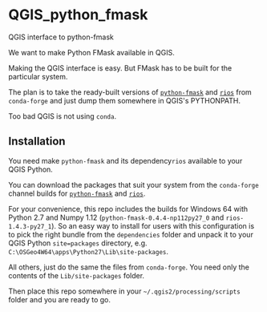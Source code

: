 # QGIS_python_fmask
QGIS interface to python-fmask

We want to make Python FMask available in QGIS.

Making the QGIS interface is easy. But FMask has to be built for the particular system.

The plan is to take the ready-built versions of [`python-fmask`](https://anaconda.org/conda-forge/python-fmask) and [`rios`](https://anaconda.org/conda-forge/rios) from `conda-forge` and just dump them somewhere in QGIS's PYTHONPATH.

Too bad QGIS is not using `conda`.


## Installation

You need make `python-fmask` and its dependency`rios` available to your QGIS Python.

You can download the packages that suit your system from the `conda-forge` channel builds for [`python-fmask`](https://anaconda.org/conda-forge/python-fmask) and [`rios`](https://anaconda.org/conda-forge/rios).

For your convenience, this repo includes the builds for Windows 64 with Python 2.7 and Numpy 1.12 (`python-fmask-0.4.4-np112py27_0` and `rios-1.4.3-py27_1`). So an easy way to install for users with this configuration is to pick the right bundle from the `dependencies` folder and unpack it to your QGIS Python `site=packages` directory, e.g. `C:\OSGeo4W64\apps\Python27\Lib\site-packages`.

All others, just do the same the files from `conda-forge`. You need only the contents of the `Lib/site-packages` folder.

Then place this repo somewhere in your `~/.qgis2/processing/scripts` folder and you are ready to go.
